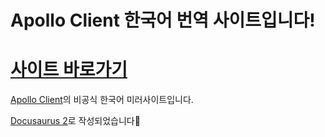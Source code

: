 # Apollo Client 한국어 번역 사이트입니다!

# [사이트 바로가기](https://hojunin.github.io/apollo-client-docs/)


[Apollo Client](https://www.apollographql.com/docs/react/)의 비공식 한국어 미러사이트입니다.


[Docusaurus 2](https://docusaurus.io/)로 작성되었습니다🦖
